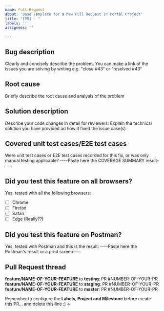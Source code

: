 ```yaml
---
name: Pull Request
about: 'Base Template for a new Pull Request in Portal Project'
title: "[PR] - "
labels: ''
assignees: ''

---
```


## Bug description
Clearly and concisely describe the problem. You can make a link of the issues you are solving by writing e.g. "close #43" or "resolved #43"

## Root cause
Briefly describe the root cause and analysis of the problem

## Solution description
Describe your code changes in detail for reviewers. Explain the technical solution you have provided ad how it fixed the issue case(s)

## Covered unit test cases/E2E test cases
Were unit test cases or E2E test cases recorded for this fix, or was only manual testing applicable?
----Paste here the COVERAGE SUMMARY result----

## Did you test this feature on all browsers?
Yes, tested with all the following browsers:
- [ ] Chrome
- [ ] Firefox
- [ ] Safari
- [ ] Edge (Really??)

## Did you test this feature on Postman?
Yes, tested with Postman and this is the result:
----Paste here the Postman's result or a print screen----

## Pull Request thread
**feature/NAME-OF-YOUR-FEATURE** to **testing**: PR #NUMBER-OF-YOUR-PR
**feature/NAME-OF-YOUR-FEATURE** to **staging**: PR #NUMBER-OF-YOUR-PR
**feature/NAME-OF-YOUR-FEATURE** to **master**: PR #NUMBER-OF-YOUR-PR


Remember to configure the **Labels, Project and Milestone** before create this PR... and delete this line :) <-